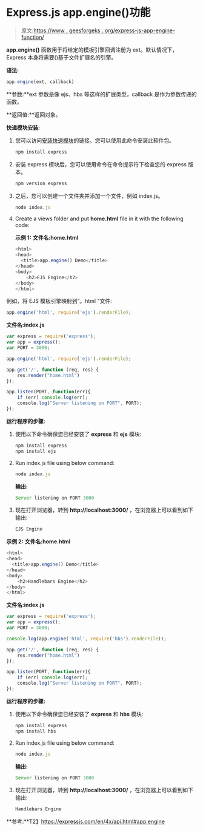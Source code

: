 # Express.js app.engine()功能

> 原文:[https://www . geesforgeks . org/express-js-app-engine-function/](https://www.geeksforgeeks.org/express-js-app-engine-function/)

**app.engine()** 函数用于将给定的模板引擎回调注册为 ext。默认情况下，Express 本身将需要()基于文件扩展名的引擎。

**语法:**

```js
app.engine(ext, callback)
```

**参数:**ext 参数是像 ejs、hbs 等这样的扩展类型，callback 是作为参数传递的函数。

**返回值:**返回对象。

**快递模块安装:**

1.  您可以访问[安装快速模块](https://www.npmjs.com/package/express)的链接。您可以使用此命令安装此软件包。

    ```js
    npm install express
    ```

2.  安装 express 模块后，您可以使用命令在命令提示符下检查您的 express 版本。

    ```js
    npm version express
    ```

3.  之后，您可以创建一个文件夹并添加一个文件，例如 index.js。

    ```js
    node index.js
    ```

4.  Create a views folder and put **home.html** file in it with the following code:

    **示例 1:**
    **文件名:home.html**

    ```js
    <html>
    <head>
      <title>app.engine() Demo</title>
    </head>
    <body>
        <h2>EJS Engine</h2>
    </body>
    </html>
    ```

例如，将 EJS 模板引擎映射到”。html "文件:

```js
app.engine('html', require('ejs').renderFile);
```

**文件名:index.js**

```js
var express = require('express');
var app = express();
var PORT = 3000;

app.engine('html', require('ejs').renderFile);

app.get('/', function (req, res) {
    res.render("home.html")
});

app.listen(PORT, function(err){
    if (err) console.log(err);
    console.log("Server listening on PORT", PORT);
});
```

**运行程序的步骤:**

1.  使用以下命令确保您已经安装了 **express** 和 **ejs** 模块:

    ```js
    npm install express
    npm install ejs

    ```

2.  Run index.js file using below command:

    ```js
    node index.js
    ```

    **输出:**

    ```js
    Server listening on PORT 3000

    ```

3.  现在打开浏览器，转到 **http://localhost:3000/** ，在浏览器上可以看到如下输出:

    ```js
    EJS Engine

    ```

**示例 2:** **文件名:home.html**

```js
<html>
<head>
  <title>app.engine() Demo</title>
</head>
<body>
    <h2>Handlebars Engine</h2>
</body>
</html>
```

**文件名:index.js**

```js
var express = require('express');
var app = express();
var PORT = 3000;

console.log(app.engine('html', require('hbs').renderFile));

app.get('/', function (req, res) {
    res.render("home.html")
});

app.listen(PORT, function(err){
    if (err) console.log(err);
    console.log("Server listening on PORT", PORT);
});
```

**运行程序的步骤:**

1.  使用以下命令确保您已经安装了 **express** 和 **hbs** 模块:

    ```js
    npm install express
    npm install hbs

    ```

2.  Run index.js file using below command:

    ```js
    node index.js
    ```

    **输出:**

    ```js
    Server listening on PORT 3000

    ```

3.  现在打开浏览器，转到 **http://localhost:3000/** ，在浏览器上可以看到如下输出:

    ```js
    Handlebars Engine

    ```

**参考:**T2】https://expressjs.com/en/4x/api.html#app.engine